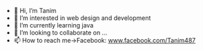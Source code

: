 - 👋 Hi, I’m Tanim
- 👀 I’m interested in web design and development
- 🌱 I’m currently learning java
- 💞️ I’m looking to collaborate on ...
- 📫 How to reach me->Facebook: www.facebook.com/Tanim487

<!---
Tanim487/Tanim487 is a ✨ special ✨ repository because its `README.md` (this file) appears on your GitHub profile.
You can click the Preview link to take a look at your changes.
--->
